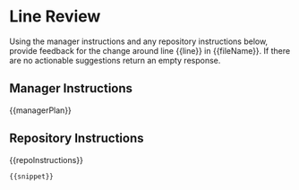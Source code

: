 # Line Review

Using the manager instructions and any repository instructions below, provide feedback for the change around line {{line}} in {{fileName}}.
If there are no actionable suggestions return an empty response.

## Manager Instructions
{{managerPlan}}

## Repository Instructions
{{repoInstructions}}

```
{{snippet}}
```

